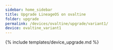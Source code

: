 ```yaml
---
sidebar: home_sidebar
title: Upgrade LineageOS on ovaltine
folder: upgrade
permalink: /devices/ovaltine/upgrade/variant1/
device: ovaltine_variant1
---
```

{% include templates/device_upgrade.md %}
